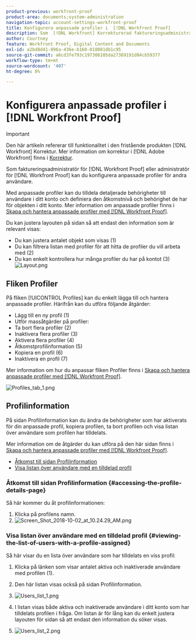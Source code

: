 ```yaml
---
product-previous: workfront-proof
product-area: documents;system-administration
navigation-topic: account-settings-workfront-proof
title: Konfigurera anpassade profiler i  [!DNL Workfront Proof]
description: Som  [!DNL Workfront] Korrekturerad faktureringsadministratör eller [!DNL Workfront Proof] administratör kan du konfigurera anpassade profiler för andra användare.
author: Courtney
feature: Workfront Proof, Digital Content and Documents
exl-id: a2bd8d41-896a-436e-b160-018081db1c95
source-git-commit: a6cd3fe793c197308105da27369191d84cb59377
workflow-type: tm+mt
source-wordcount: '407'
ht-degree: 0%

---
```


# Konfigurera anpassade profiler i [!DNL Workfront Proof]

>[!IMPORTANT]
>
>Den här artikeln refererar till funktionalitet i den fristående produkten [!DNL Workfront] Korrektur. Mer information om korrektur i [!DNL Adobe Workfront] finns i [Korrektur](../../../review-and-approve-work/proofing/proofing.md).

Som faktureringsadministratör för [!DNL Workfront Proof] eller administratör för [!DNL Workfront Proof] kan du konfigurera anpassade profiler för andra användare.

Med anpassade profiler kan du tilldela detaljerade behörigheter till användare i ditt konto och definiera den åtkomstnivå och behörighet de har för objekten i ditt konto. Mer information om anpassade profiler finns i [Skapa och hantera anpassade profiler med  [!DNL Workfront Proof]](../../../workfront-proof/wp-mnguserscontacts/users/create-and-manage-custom-profiles.md).

Du kan justera layouten på sidan så att endast den information som är relevant visas:

* Du kan justera antalet objekt som visas (1)
* Du kan filtrera listan med profiler för att hitta de profiler du vill arbeta med (2)
* Du kan enkelt kontrollera hur många profiler du har på kontot (3)\
   ![Layout.png](assets/layout-350x130.png)

## Fliken Profiler

På fliken [!UICONTROL Profiles] kan du enkelt lägga till och hantera anpassade profiler. Härifrån kan du utföra följande åtgärder:

* Lägg till en ny profil (1)
* Utför massåtgärder på profiler:
* Ta bort flera profiler (2)
* Inaktivera flera profiler (3)
* Aktivera flera profiler (4)
* Åtkomstprofilinformation (5)
* Kopiera en profil (6)
* Inaktivera en profil (7)

Mer information om hur du anpassar fliken Profiler finns i [Skapa och hantera anpassade profiler med  [!DNL Workfront Proof]](../../../workfront-proof/wp-mnguserscontacts/users/create-and-manage-custom-profiles.md).

![Profiles_tab_1.png](assets/profiles-tab-1-350x190.png)

## Profilinformation

På sidan Profilinformation kan du ändra de behörigheter som har aktiverats för din anpassade profil, kopiera profilen, ta bort profilen och visa listan över användare som profilen har tilldelats.

Mer information om de åtgärder du kan utföra på den här sidan finns i [Skapa och hantera anpassade profiler med  [!DNL Workfront Proof]](../../../workfront-proof/wp-mnguserscontacts/users/create-and-manage-custom-profiles.md).

* [Åtkomst till sidan Profilinformation](#accessing-the-profile-details-page)
* [Visa listan över användare med en tilldelad profil](#viewing-the-list-of-users-with-a-profile-assigned)

### Åtkomst till sidan Profilinformation {#accessing-the-profile-details-page}

Så här kommer du åt profilinformationen:

1. Klicka på profilens namn.
1. ![Screen_Shot_2018-10-02_at_10.24.29_AM.png](assets/screen-shot-2018-10-02-at-10.24.29-am-350x112.png)

### Visa listan över användare med en tilldelad profil {#viewing-the-list-of-users-with-a-profile-assigned}

Så här visar du en lista över användare som har tilldelats en viss profil:

1. Klicka på länken som visar antalet aktiva och inaktiverade användare med profilen (1).
1. Den här listan visas också på sidan Profilinformation.
1. ![Users_list_1.png](assets/users-list-1-350x188.png)

1. I listan visas både aktiva och inaktiverade användare i ditt konto som har tilldelats profilen i fråga. Om listan är för lång kan du enkelt justera layouten för sidan så att endast den information du söker visas.
1. ![Users_list_2.png](assets/users-list-2-350x178.png)
